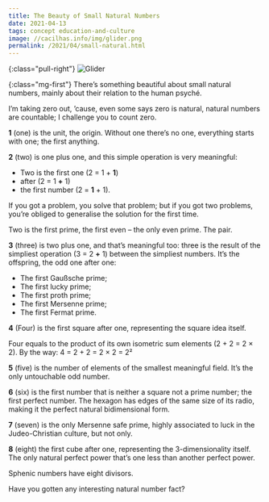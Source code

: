 ```yaml
---
title: The Beauty of Small Natural Numbers
date: 2021-04-13
tags: concept education-and-culture
image: //cacilhas.info/img/glider.png
permalink: /2021/04/small-natural.html
---
```



{:class="pull-right"} <img src="{{{ image }}}" alt="Glider" />

{:class="mg-first"} There’s something beautiful about small natural numbers,
mainly about their relation to the human psyché.

I’m taking zero out, ’cause, even some says zero is natural, natural numbers are
countable; I challenge you to count zero.

**1** (one) is the unit, the origin. Without one there’s no one, everything
starts with one; the first anything.

**2** (two) is one plus one, and this simple operation is very meaningful:

- Two is the first one (2 = 1 + **1**)
- after (2 = 1 **+** 1)
- the first number (2 = **1** + 1).

If you got a problem, you solve that problem; but if you got two problems,
you’re obliged to generalise the solution for the first time.

Two is the first prime, the first even – the only even prime. The pair.

**3** (three) is two plus one, and that’s meaningful too: three is the result of
the simpliest operation (3 = 2 **+** 1) between the simpliest numbers. It’s the
offspring, the odd one after one:

- The first Gaußsche prime;
- The first lucky prime;
- The first proth prime;
- The first Mersenne prime;
- The first Fermat prime.

**4** (Four) is the first square after one, representing the square idea itself.

Four equals to the product of its own isometric sum elements (2 + 2 = 2 × 2). By
the way: 4 = 2 + 2 = 2 × 2 = 2²

**5** (five) is the number of elements of the smallest meaningful field. It’s
the only untouchable odd number.

**6** (six) is the first number that is neither a square not a prime number; the
first perfect number. The hexagon has edges of the same size of its radio,
making it the perfect natural bidimensional form.

**7** (seven) is the only Mersenne safe prime, highly associated to luck in the
Judeo-Christian culture, but not only.

**8** (eight) the first cube after one, representing the 3-dimensionality
itself. The only natural perfect power that’s one less than another perfect
power.

Sphenic numbers have eight divisors.

Have you gotten any interesting natural number fact?
